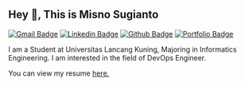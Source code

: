 
## Hey 👋, This is Misno Sugianto
[![Gmail Badge](https://img.shields.io/badge/-misnosugianto48@gmail.com-c14438?style=flat&logo=Gmail&logoColor=white&link=mailto:misnosugianto48@gmail.com)](mailto:misnosugianto48@gmail.com) 
[![Linkedin Badge](https://img.shields.io/badge/-misnosugianto48-0072b1?style=flat&logo=Linkedin&logoColor=white&link=https://www.linkedin.com/in/misnosugianto48/)](https://www.linkedin.com/in/misnosugianto48/) [![Github Badge](https://img.shields.io/badge/-misnosugianto48-grey?style=flat&logo=github&logoColor=white&link=https://github.com/misnosugianto48/)](https://www.github.com/misnosugianto48/) [![Portfolio Badge](https://img.shields.io/badge/portfolio-web-blue?style=flat&link=misnosugianto48.showwcase.com/)]([misnosugianto48.showwcase.com/](https://misnosugianto48.showwcase.com/)) <p align='left'>I am a Student at Universitas Lancang Kuning, Majoring in Informatics Engineering. I am interested in the field of DevOps Engineer.</p><p align='left'> You can view my resume <a href='https://resume.showwcase.com/misnosugianto48.pdf' target=_blank><u>here</u>.</a></p>
